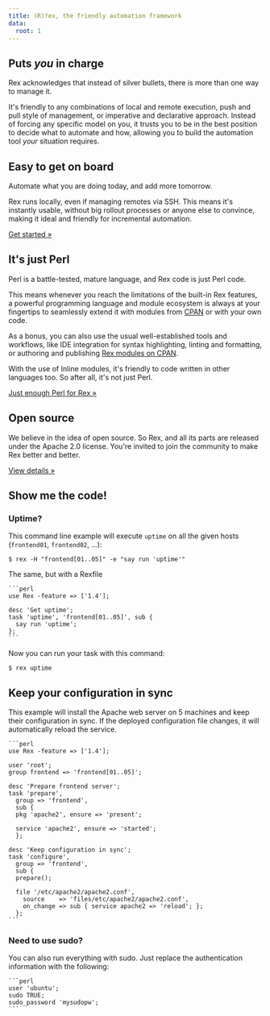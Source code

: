 ```yaml
---
title: (R)?ex, the friendly automation framework
data:
  root: 1
---
```


## Puts _you_ in charge

Rex acknowledges that instead of silver bullets, there is more than one way to manage it.

It's friendly to any combinations of local and remote execution, push and pull style of management, or imperative and declarative approach.
Instead of forcing any specific model on you, it trusts you to be in the best position to decide what to automate and how, allowing you to build the automation tool _your_ situation requires.

## Easy to get on board

Automate what you are doing today, and add more tomorrow.

Rex runs locally, even if managing remotes via SSH. This means it's instantly usable, without big rollout processes or anyone else to convince, making it ideal and friendly for incremental automation.

<a class="btn" href="/docs/guides/start_using__r__ex.html">Get started &raquo;</a>

## It's just Perl

Perl is a battle-tested, mature language, and Rex code is just Perl code.

This means whenever you reach the limitations of the built-in Rex features, a powerful programming language and module ecosystem is always at your fingertips to seamlessly extend it with modules from [CPAN](https://metacpan.org) or with your own code.

As a bonus, you can also use the usual well-established tools and workflows, like IDE integration for syntax highlighting, linting and formatting, or authoring and publishing [Rex modules on CPAN](https://metacpan.org/search?q=rex).

With the use of Inline modules, it's friendly to code written in other languages too. So after all, it's not just Perl.

<a class="btn" href="/docs/guides/just_enough_perl_for_rex.html">Just enough Perl for Rex &raquo;</a>

## Open source

We believe in the idea of open source. So Rex, and all its parts are released under the Apache 2.0 license. You're invited to join the community to make Rex better and better.

<a class="btn" href="/care/help__r__ex.html">View details &raquo;</a>

## Show me the code!

### Uptime?

This command line example will execute `uptime` on all the given hosts (`frontend01`, `frontend02`, ...):

    $ rex -H "frontend[01..05]" -e "say run 'uptime'"

The same, but with a Rexfile

    ```perl
    use Rex -feature => ['1.4'];
    
    desc 'Get uptime';
    task 'uptime', 'frontend[01..05]', sub {
      say run 'uptime';
    };
    ```

Now you can run your task with this command:

    $ rex uptime

## Keep your configuration in sync

This example will install the Apache web server on 5 machines and keep their configuration in sync. If the deployed configuration file changes, it will automatically reload the service.

    ```perl
    use Rex -feature => ['1.4'];
    
    user 'root';
    group frontend => 'frontend[01..05]';
    
    desc 'Prepare frontend server';
    task 'prepare',
      group => 'frontend',
      sub {
      pkg 'apache2', ensure => 'present';
    
      service 'apache2', ensure => 'started';
      };
    
    desc 'Keep configuration in sync';
    task 'configure',
      group => 'frontend',
      sub {
      prepare();
    
      file '/etc/apache2/apache2.conf',
        source    => 'files/etc/apache2/apache2.conf',
        on_change => sub { service apache2 => 'reload'; };
      };
    ```

### Need to use sudo?

You can also run everything with sudo. Just replace the authentication information with the following:

    ```perl
    user 'ubuntu';
    sudo TRUE;
    sudo_password 'mysudopw';
    ```
